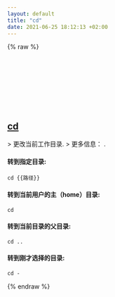 ```yaml
---
layout: default
title: "cd"
date: 2021-06-25 18:12:13 +02:00
---
```

{% raw %}
<h2 id="cd">
  <a href="/zh/common/cd.html">cd</a> <a href="#cd"><svg class="icon">
    <use href="/assets/images/unicode_sprite.svg#link" />
  </svg></a>
</h2>
> 更改当前工作目录.
> 更多信息： <https://man.archlinux.org/man/cd.n>.

#### 转到指定目录:
```shell
cd {{路径}}
```
#### 转到当前用户的主（home）目录:
```shell
cd
```
#### 转到当前目录的父目录:
```shell
cd ..
```
#### 转到刚才选择的目录:
```shell
cd -
```
{% endraw %}
